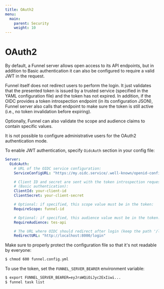 ```yaml
---
title: OAuth2
menu:
  main:
    parent: Security
    weight: 10
---
```

# OAuth2

By default, a Funnel server allows open access to its API endpoints, but in
addition to Basic authentication it can also be configured to require a valid
JWT in the request.

Funnel itself does not redirect users to perform the login.
It just validates that the presented token is issued by a trusted service
(specified in the YAML configuration file) and the token has not expired.
In addition, if the OIDC provides a token introspection endpoint (in its
configuration JSON), Funnel server also calls that endpoint to make sure the
token is still active (i.e., no token invalidation before expiring).

Optionally, Funnel can also validate the scope and audience claims to contain
specific values.

It is not possible to configure administrative users for the OAuth2 authentication mode.

To enable JWT authentication, specify `OidcAuth` section in your config file:

```yaml
Server:
  OidcAuth:
    # URL of the OIDC service configuration:
    ServiceConfigURL: "https://my.oidc.service/.well-known/openid-configuration"

    # Client ID and secret are sent with the token introspection request
    # (Basic authentication):
    ClientId: your-client-id
    ClientSecret: your-client-secret

    # Optional: if specified, this scope value must be in the token:
    RequireScope: funnel-id

    # Optional: if specified, this audience value must be in the token:
    RequireAudience: tes-api

    # The URL where OIDC should redirect after login (keep the path '/login')
    RedirectURL: "http://localhost:8000/login"
```

Make sure to properly protect the configuration file so that it's not readable
by everyone:

```bash
$ chmod 600 funnel.config.yml
```

To use the token, set the `FUNNEL_SERVER_BEARER` environment variable:

```bash
$ export FUNNEL_SERVER_BEARER=eyJraWQiOiJyc2ExIiwi...
$ funnel task list
```
